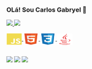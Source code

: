 ### OLá! Sou Carlos Gabryel 👋

<div>
  <a href="https://github.com/CarlosGabryel">
  <img height="180em" src="https://github-readme-stats.vercel.app/api?username=CarlosGabryel&show_icons=true&theme=dracula&include_all_commits=true&count_private=true"/>
  <img height="180em" src="https://github-readme-stats.vercel.app/api/top-langs/?username=CarlosGabryel&layout=compact&langs_count=7&theme=dracula"/>
</div>
<div style="display: inline_block"><br>
  <img align="center" alt="CG-Js" height="30" width="40" src="https://raw.githubusercontent.com/devicons/devicon/master/icons/javascript/javascript-plain.svg">
  <img align="center" alt="CG-HTML" height="30" width="40" src="https://raw.githubusercontent.com/devicons/devicon/master/icons/html5/html5-original.svg">
  <img align="center" alt="CG-CSS" height="30" width="40" src="https://raw.githubusercontent.com/devicons/devicon/master/icons/css3/css3-original.svg">
  <img align="center" alt="CG-Java" height="30" width="40" src="https://raw.githubusercontent.com/devicons/devicon/master/icons/java/java-plain.svg">
</div>
  
  ##
  
<div> 
  <a href="https://instagram.com/carlosgbc1" target="_blank"><img src="https://img.shields.io/badge/-Instagram-%23E4405F?style=for-the-badge&logo=instagram&logoColor=white" target="_blank"></a>
 	<a href="https://www.twitch.tv/sircarllos" target="_blank"><img src="https://img.shields.io/badge/Twitch-9146FF?style=for-the-badge&logo=twitch&logoColor=white" target="_blank"></a>
  <a href = "mailto:kkgbc1@gmail.com"><img src="https://img.shields.io/badge/-Gmail-%23333?style=for-the-badge&logo=gmail&logoColor=white" target="_blank"></a>
</div>




